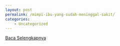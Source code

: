 ```yaml
---
layout: post
permalink: /mimpi-ibu-yang-sudah-meninggal-sakit/
categories:
    - Uncategorized
---
```


[Baca Selengkapnya](/04)
